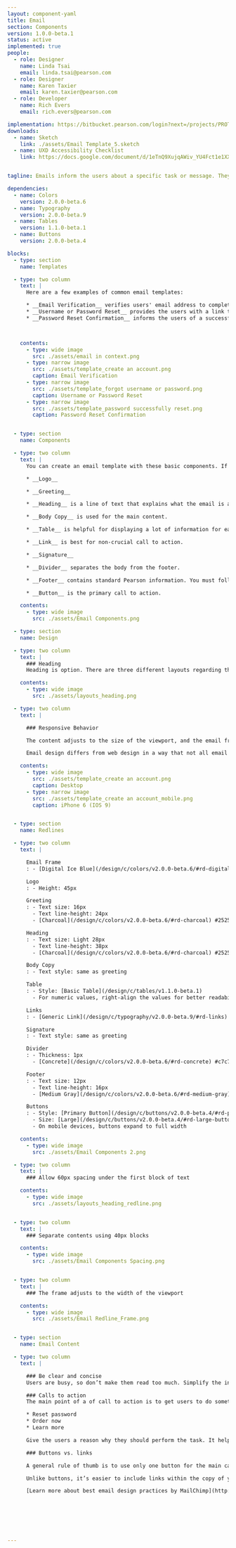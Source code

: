 ```yaml
---
layout: component-yaml
title: Email
section: Components
version: 1.0.0-beta.1
status: active
implemented: true
people:
  - role: Designer
    name: Linda Tsai
    email: linda.tsai@pearson.com
  - role: Designer
    name: Karen Taxier
    email: karen.taxier@pearson.com
  - role: Developer
    name: Rich Evers
    email: rich.evers@pearson.com  

implementation: https://bitbucket.pearson.com/login?next=/projects/PROTO/repos/idam-email-templates/browse/README.md
downloads:
  - name: Sketch
    link: ./assets/Email Template_5.sketch
  - name: UXD Accessibility Checklist
    link: https://docs.google.com/document/d/1eTnQ9XujqAWiv_YU4Fct1e1XXSmyA-ikNSHzJQ7hnzc/edit


tagline: Emails inform the users about a specific task or message. They may contain critical information, require decisions, or involve multiple tasks.

dependencies:
  - name: Colors
    version: 2.0.0-beta.6
  - name: Typography
    version: 2.0.0-beta.9
  - name: Tables
    version: 1.1.0-beta.1
  - name: Buttons
    version: 2.0.0-beta.4

blocks:
  - type: section
    name: Templates

  - type: two column
    text: |
      Here are a few examples of common email templates:

      * __Email Verification__ verifies users' email address to complete the account creation process.
      * __Username or Password Reset__ provides the users with a link to reset the credentials.
      * __Password Reset Confirmation__ informs the users of a successful password reset.



    contents:
      - type: wide image
        src: ./assets/email in context.png
      - type: narrow image
        src: ./assets/template_create an account.png
        caption: Email Verification
      - type: narrow image
        src: ./assets/template_forgot username or password.png
        caption: Username or Password Reset
      - type: narrow image
        src: ./assets/template_password successfully reset.png
        caption: Password Reset Confirmation


  - type: section
    name: Components

  - type: two column
    text: |
      You can create an email template with these basic components. If there is something that's not defined here, feel free to contact Linda Tsai (linda.tsai@pearson.com).

      * __Logo__

      * __Greeting__

      * __Heading__ is a line of text that explains what the email is about.

      * __Body Copy__ is used for the main content.

      * __Table__ is helpful for displaying a lot of information for easy viewing.

      * __Link__ is best for non-crucial call to action.

      * __Signature__

      * __Divider__ separates the body from the footer.

      * __Footer__ contains standard Pearson information. You must follow the copy provided in the templates, but if you need to add more information in the footer, place it between the divider and the current copy.

      * __Button__ is the primary call to action.

    contents:
      - type: wide image
        src: ./assets/Email Components.png

  - type: section
    name: Design

  - type: two column
    text: |
      ### Heading
      Heading is option. There are three different layouts regarding the usage of the heading. Choose the one that works best depending on the message.

    contents:
      - type: wide image
        src: ./assets/layouts_heading.png

  - type: two column
    text: |

      ### Responsive Behavior

      The content adjusts to the size of the viewport, and the email frame (in digital ice blue) shrinks proportionally with the content.

      Email design differs from web design in a way that not all email clients support media query, which means that some clients won't be able to tell how wide the viewport is. Therefore, when you design, don't rely on breakpoints, instead, come up with a design that fits all sizes.

    contents:
      - type: wide image
        src: ./assets/template_create an account.png
        caption: Desktop
      - type: narrow image
        src: ./assets/template_create an account_mobile.png
        caption: iPhone 6 (IOS 9)


  - type: section
    name: Redlines

  - type: two column
    text: |

      Email Frame
      : - [Digital Ice Blue](/design/c/colors/v2.0.0-beta.6/#rd-digital-pearson-blue) #d6ebe8

      Logo
      : - Height: 45px

      Greeting
      : - Text size: 16px
        - Text line-height: 24px
        - [Charcoal](/design/c/colors/v2.0.0-beta.6/#rd-charcoal) #252525

      Heading
      : - Text size: Light 28px
        - Text line-height: 38px
        - [Charcoal](/design/c/colors/v2.0.0-beta.6/#rd-charcoal) #252525

      Body Copy
      : - Text style: same as greeting

      Table
      : - Style: [Basic Table](/design/c/tables/v1.1.0-beta.1)
        - For numeric values, right-align the values for better readability

      Links
      : - [Generic Link](/design/c/typography/v2.0.0-beta.9/#rd-links)

      Signature
      : - Text style: same as greeting

      Divider
      : - Thickness: 1px
        - [Concrete](/design/c/colors/v2.0.0-beta.6/#rd-concrete) #c7c7c7

      Footer
      : - Text size: 12px
        - Text line-height: 16px
        - [Medium Gray](/design/c/colors/v2.0.0-beta.6/#rd-medium-gray) #6A7070

      Buttons
      : - Style: [Primary Button](/design/c/buttons/v2.0.0-beta.4/#rd-primary-button)
        - Size: [Large](/design/c/buttons/v2.0.0-beta.4/#rd-large-button)
        - On mobile devices, buttons expand to full width

    contents:
      - type: wide image
        src: ./assets/Email Components 2.png

  - type: two column
    text: |
      ### Allow 60px spacing under the first block of text

    contents:
      - type: wide image
        src: ./assets/layouts_heading_redline.png


  - type: two column
    text: |
      ### Separate contents using 40px blocks

    contents:
      - type: wide image
        src: ./assets/Email Components Spacing.png


  - type: two column
    text: |
      ### The frame adjusts to the width of the viewport

    contents:
      - type: wide image
        src: ./assets/Email Redline_Frame.png


  - type: section
    name: Email Content

  - type: two column
    text: |

      ### Be clear and concise
      Users are busy, so don’t make them read too much. Simplify the information to help users focus on the message.

      ### Calls to action
      The main point of a of call to action is to get users to do something. It should be more descriptive than “click here”. Start with command verbs to clarify what clicking a link or button will get to. For example:

      * Reset password
      * Order now
      * Learn more

      Give the users a reason why they should perform the task. It helps to explain the benefit of taking the action or give a sense of urgency.

      ### Buttons vs. links

      A general rule of thumb is to use only one button for the main call to action so it is clear to the users what they should do.

      Unlike buttons, it’s easier to include links within the copy of your email so it doesn’t cause an abrupt halt. However, that makes links easy to miss. An easy way to do that is to lengthen the number of words covered in a link. Besides, use meaningful description for the link text instead of the URL.

      [Learn more about best email design practices by MailChimp](http://templates.mailchimp.com/design/)







---
```

